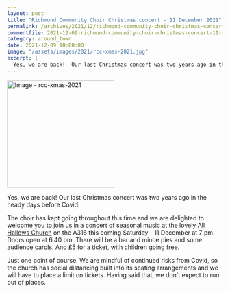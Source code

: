 ```yaml
---
layout: post
title: "Richmond Community Choir Christmas concert - 11 December 2021"
permalink: /archives/2021/12/richmond-community-choir-christmas-concert-11-december-2021.html
commentfile: 2021-12-09-richmond-community-choir-christmas-concert-11-december-2021
category: around_town
date: 2021-12-09 10:00:00
image: "/assets/images/2021/rcc-xmas-2021.jpg"
excerpt: |
  Yes, we are back!  Our last Christmas concert was two years ago in the heady days before Covid.
---
```


<a href="/assets/images/2021/rcc-xmas-2021.jpg" title="Click for a larger image"><img src="/assets/images/2021/rcc-xmas-2021-thumb.jpg" width="250" alt="Image - rcc-xmas-2021"  class="photo right"/></a>

Yes, we are back! Our last Christmas concert was two years ago in the heady days before Covid.

The choir has kept going throughout this time and we are delighted to welcome you to join us in a concert of seasonal music at the lovely [All Hallows Church](https://stmargarets.london/directory/church/200506080815) on the A316 this coming Saturday - 11 December at 7 pm. Doors open at 6.40 pm. There will be a bar and mince pies and some audience carols. And &pound;5 for a ticket, with children going free.

Just one point of course. We are mindful of continued risks from Covid, so the church has social distancing built into its seating arrangements and we will have to place a limit on tickets. Having said that, we don't expect to run out of places.

